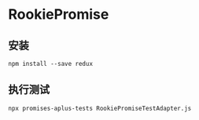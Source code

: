 # RookiePromise #


## 安装

```
npm install --save redux
```


## 执行测试

```
npx promises-aplus-tests RookiePromiseTestAdapter.js
```
